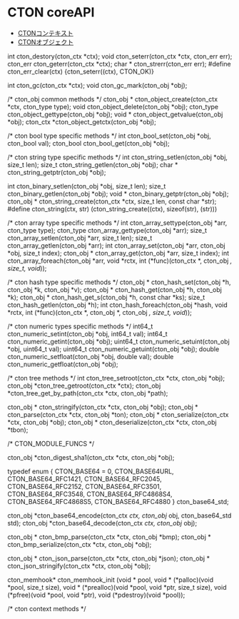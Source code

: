 # CTON coreAPI

- [CTONコンテキスト](./context.md)
- [CTONオブジェクト](./object.md)

int cton_destory(cton_ctx *ctx);
void cton_seterr(cton_ctx *ctx, cton_err err);
cton_err cton_geterr(cton_ctx *ctx);
char * cton_strerr(cton_err err);
#define cton_err_clear(ctx) {cton_seterr((ctx), CTON_OK)}


int cton_gc(cton_ctx *ctx);
void cton_gc_mark(cton_obj *obj);

/* cton_obj common methods */
cton_obj * cton_object_create(cton_ctx *ctx, cton_type type);
void cton_object_delete(cton_obj *obj);
cton_type cton_object_gettype(cton_obj *obj);
void * cton_object_getvalue(cton_obj *obj);
cton_ctx *cton_object_getctx(cton_obj *obj);

/* cton bool type specific methods */
int cton_bool_set(cton_obj *obj, cton_bool val);
cton_bool cton_bool_get(cton_obj *obj);

/* cton string type specific methods */
int cton_string_setlen(cton_obj *obj, size_t len);
size_t cton_string_getlen(cton_obj *obj);
char * cton_string_getptr(cton_obj *obj);

int cton_binary_setlen(cton_obj *obj, size_t len);
size_t cton_binary_getlen(cton_obj *obj);
void * cton_binary_getptr(cton_obj *obj);
cton_obj * cton_string_create(cton_ctx *ctx, size_t len, const char *str);
#define cton_string(ctx, str) (cton_string_create((ctx), sizeof(str), (str)))

/* cton array type specific methods */
int cton_array_settype(cton_obj *arr, cton_type type);
cton_type cton_array_gettype(cton_obj *arr);
size_t cton_array_setlen(cton_obj *arr, size_t len);
size_t cton_array_getlen(cton_obj *arr);
int cton_array_set(cton_obj *arr, cton_obj *obj, size_t index);
cton_obj * cton_array_get(cton_obj *arr, size_t index);
int cton_array_foreach(cton_obj *arr, void *rctx,
    int (*func)(cton_ctx *, cton_obj *, size_t, void*));

/* cton hash type specific methods */
cton_obj * cton_hash_set(cton_obj *h, cton_obj *k, cton_obj *v);
cton_obj * cton_hash_get(cton_obj *h, cton_obj *k);
cton_obj * cton_hash_get_s(cton_obj *h, const char *ks);
size_t cton_hash_getlen(cton_obj *h);
int cton_hash_foreach(cton_obj *hash, void *rctx,
    int (*func)(cton_ctx *, cton_obj *, cton_obj *, size_t, void*));

/* cton numeric types specific methods */
int64_t cton_numeric_setint(cton_obj *obj, int64_t val);
int64_t cton_numeric_getint(cton_obj *obj);
uint64_t cton_numeric_setuint(cton_obj *obj, uint64_t val);
uint64_t cton_numeric_getuint(cton_obj *obj);
double cton_numeric_setfloat(cton_obj *obj, double val);
double cton_numeric_getfloat(cton_obj *obj);



/* cton tree methods */
int cton_tree_setroot(cton_ctx *ctx, cton_obj *obj);
cton_obj *cton_tree_getroot(cton_ctx *ctx);
cton_obj *cton_tree_get_by_path(cton_ctx *ctx, cton_obj *path);


cton_obj * cton_stringify(cton_ctx *ctx, cton_obj *obj);
cton_obj * cton_parse(cton_ctx *ctx, cton_obj *ton);
cton_obj * cton_serialize(cton_ctx *ctx, cton_obj *obj);
cton_obj * cton_deserialize(cton_ctx *ctx, cton_obj *tbon);

/* CTON_MODULE_FUNCS */


cton_obj *cton_digest_sha1(cton_ctx *ctx, cton_obj *obj);

typedef enum {
    CTON_BASE64 = 0,
    CTON_BASE64URL,
    CTON_BASE64_RFC1421,
    CTON_BASE64_RFC2045,
    CTON_BASE64_RFC2152,
    CTON_BASE64_RFC3501,
    CTON_BASE64_RFC3548,
    CTON_BASE64_RFC4868S4,
    CTON_BASE64_RFC4868S5,
    CTON_BASE64_RFC4880
} cton_base64_std;

cton_obj *cton_base64_encode(cton_ctx *ctx, cton_obj* obj, cton_base64_std std);
cton_obj *cton_base64_decode(cton_ctx *ctx, cton_obj* obj);

cton_obj * cton_bmp_parse(cton_ctx *ctx, cton_obj *bmp);
cton_obj * cton_bmp_serialize(cton_ctx *ctx, cton_obj *obj);

cton_obj * cton_json_parse(cton_ctx *ctx, cton_obj *json);
cton_obj * cton_json_stringify(cton_ctx *ctx, cton_obj *obj);



cton_memhook* cton_memhook_init (void * pool,
    void *    (*palloc)(void *pool, size_t size),
    void *    (*prealloc)(void *pool, void *ptr, size_t size),
    void      (*pfree)(void *pool, void *ptr),
    void      (*pdestroy)(void *pool));

/* cton context methods */
